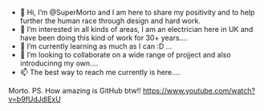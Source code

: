 - 👋 Hi, I’m @SuperMorto and I am here to share my positivity and to help further the human race through design and hard work. 
- 👀 I’m interested in all kinds of areas, I am an electrician here in UK and have been doing this kind of work for 30+ years....
- 🌱 I’m currently learning as much as I can :D ...
- 💞️ I’m looking to collaborate on a wide range of projject and also introducinng my own....
- 📫 The best way to reach me currently is here....

Morto. PS. How amazing is GitHub btw!! 
https://www.youtube.com/watch?v=b9fUdJdlExU
